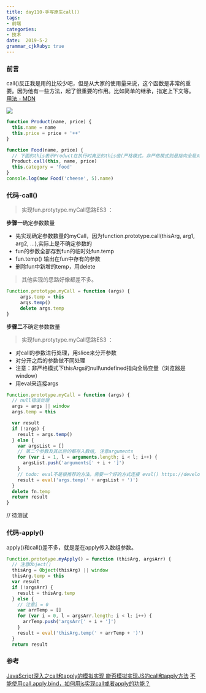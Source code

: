 ```yaml
---
title: day110-手写原生call()
tags: 
- 前端
categories: 
- 技术
date:  2019-5-2
grammar_cjkRuby: true
---
```

### 前言
call()反正我是用的比较少吧，但是从大家的使用量来说，这个函数是非常的重要。因为他有一些方法，起了很重要的作用。比如简单的继承，指定上下文等。 [用法 - MDN][1]

![](https://ws1.sinaimg.cn/large/b15ca614gy1g2neqaijfjj20e609gglv.jpg)
<!--more-->
```javascript
function Product(name, price) {
  this.name = name
  this.price = price + '++'
}

function Food(name, price) {
  // 下面的this表示Product在执行时真正的this值(严格模式。非严格模式则是指向全局对象)
  Product.call(this, name, price)
  this.category = 'food'
}
console.log(new Food('cheese', 5).name)
```


### 代码-call()

> 实现fun.protytype.myCall思路ES3 ： 

**步骤一**确定参数数量
+ 先实现确定参数数量的myCall，因为function.prototype.call(thisArg, arg1, arg2, ...),实际上是不确定参数的
+ fun的参数全部存到fun的临时处fun.temp
+ fun.temp() 输出在fun中存有的参数
+  删除fun中新增的temp，用delete
   
> 其他实现的思路好像都差不多。

```javascript
Function.prototype.myCall = function (args) {
     args.temp = this
     args.temp()
     delete args.temp
}
```

**步骤二**不确定参数数量

> 实现fun.protytype.myCall思路ES3 ：

+ 对call的参数进行处理，用slice来分开参数
+ 对分开之后的参数做不同处理
+ 注意：非严格模式下thisArgs的null\undefined指向全局变量（浏览器是window）
+ 用eval来连接args
```javascript
Function.prototype.myCall = function (args) {
  // null错误处理
  args = args || window
  args.temp = this

  var result
  if (!args) {
    result = args.temp()
  } else {
    var argsList = []
    // 第二个参数及其以后的都存入数组, 注意arguments
    for (var i = 1, l = arguments.length; i < l; i++) {
      argsList.push('arguments[' + i + ']')
    }
    // todo: eval不是很推荐的方法，需要一个好的方式连接 eval() https://developer.mozilla.org/zh-CN/docs/Web/JavaScript/Reference/Global_Objects/eval
    result = eval('args.temp(' + argsList + ')')
  }
  delete fn.temp
  return result
}
```
// 待测试

### 代码-apply()

apply()和call()差不多，就是差在apply传入数组参数。

```javascript
Function.prototype.myApply() = function (thisArg, argsArr) {
  // 注意Object()
  thisArg = Object(thisArg) || window
  thisArg.temp = this
  var result
  if (!argsArr) {
    result = thisArg.temp
  } else {
    // 注意i = 0
    var arrTemp = []
    for (var i = 0, l = argsArr.length; i < l; i++) {
      arrTemp.push('argsArr[' + i + ']')
    }
    result = eval('thisArg.temp(' + arrTemp + ')')
  }
  return result
```

### 参考
[JavaScript深入之call和apply的模拟实现 ][2]
[能否模拟实现JS的call和apply方法][3]
[不能使用call,apply,bind，如何用js实现call或者apply的功能？][4]


  [1]: https://developer.mozilla.org/zh-CN/docs/Web/JavaScript/Reference/Global_Objects/Function/call
  [2]: https://github.com/mqyqingfeng/Blog/issues/11
  [3]: https://segmentfault.com/a/1190000017206223
  [4]: https://www.zhihu.com/question/35787390